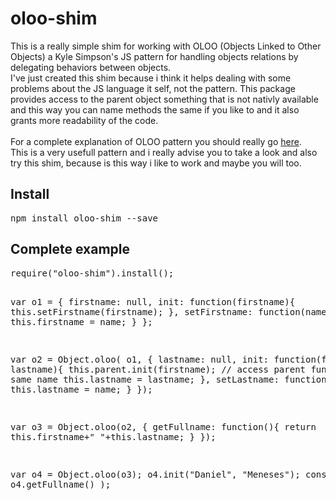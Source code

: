 # oloo-shim
This is a really simple shim for working with OLOO (Objects Linked to Other Objects) a Kyle Simpson's JS pattern for handling objects relations by delegating behaviors between objects.
<br>I've just created this shim because i think it helps dealing with some problems about the JS language it self, not the pattern. This package provides access to the parent object something that is not nativly available and this way you can name methods the same if you like to and it also grants more readability of the code.
<br><br> For a complete explanation of OLOO pattern you should really go <a href="https://github.com/getify/You-Dont-Know-JS/blob/master/this%20&%20object%20prototypes/ch6.md#delegation-theory">here</a>.<br>This is a very usefull pattern and i really advise you to take a look and also try this shim, because is this way i like to work and maybe you will too.

<h2>Install</h2>
<pre>npm install oloo-shim --save</pre>
<h2>Complete example</h2>
<pre>
require("oloo-shim").install();

var o1 = {
    firstname: null,
    init: function(firstname){
        this.setFirstname(firstname);
    },
    setFirstname: function(name){
        this.firstname = name;
    }
};

var o2 = Object.oloo( o1, {
    lastname: null,
    init: function(firstname, lastname){
        this.parent.init(firstname); // access parent function with same name
        this.lastname = lastname;
    },
    setLastname: function(name){
        this.lastname = name;
    }
});

var o3 = Object.oloo(o2, {
    getFullname: function(){
        return this.firstname+" "+this.lastname;
    }
});

var o4 = Object.oloo(o3);
o4.init("Daniel", "Meneses");
console.log( o4.getFullname() );

</pre>
